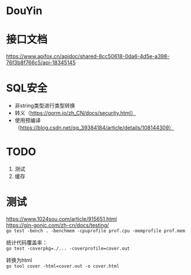 # DouYin

# 接口文档
https://www.apifox.cn/apidoc/shared-8cc50618-0da6-4d5e-a398-76f3b8f766c5/api-18345145

# SQL安全
- 非string类型进行类型转换
- 转义（https://gorm.io/zh_CN/docs/security.html）
- 使用预编译（https://blog.csdn.net/qq_39384184/article/details/108144309）

# TODO
1. 测试
2. 缓存


# 测试
https://www.1024sou.com/article/915651.html  
https://gin-gonic.com/zh-cn/docs/testing/  
`go test -bench . -benchmem -cpuprofile prof.cpu -memprofile prof.mem`

统计代码覆盖率：  
`go test -coverpkg=./... -coverprofile=cover.out`  

转换为html  
`go tool cover -html=cover.out -o cover.html`